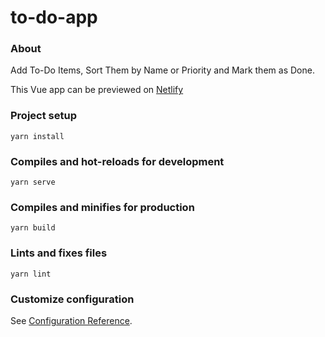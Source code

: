 # to-do-app

### About

Add To-Do Items, Sort Them by Name or Priority and Mark them as Done.

This Vue app can be previewed on [Netlify](https://627c483bc9b23822b93df709--curious-pudding-9ee612.netlify.app/)

### Project setup
```
yarn install
```

### Compiles and hot-reloads for development
```
yarn serve
```

### Compiles and minifies for production
```
yarn build
```

### Lints and fixes files
```
yarn lint
```

### Customize configuration
See [Configuration Reference](https://cli.vuejs.org/config/).
